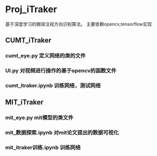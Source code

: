 # Proj_iTraker
基于深度学习的眼球注视方向识别算法。
主要依赖opencv,tensorflow实现
## CUMT_iTraker
### cumt_eye.py 定义网络的类的文件
### UI.py 对视频进行操作的基于opencv的函数文件 
### cumt_itraker.ipynb 训练网络，测试网络


## MIT_iTraker
### mit_eye.py mit模型的类文件
### mit_数据探索.ipynb 对mit论文提出的数据可视化
### mit_itraker训练.ipynb 训练网络

